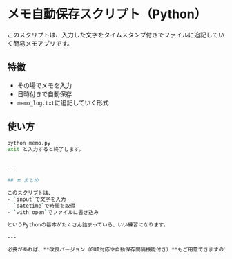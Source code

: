 # メモ自動保存スクリプト（Python）

このスクリプトは、入力した文字をタイムスタンプ付きでファイルに追記していく簡易メモアプリです。

## 特徴
- その場でメモを入力
- 日時付きで自動保存
- `memo_log.txt`に追記していく形式

## 使い方
```bash
python memo.py
exit と入力すると終了します。


---

## 🔚 まとめ

このスクリプトは、
- `input`で文字を入力
- `datetime`で時間を取得
- `with open`でファイルに書き込み

というPythonの基本がたくさん詰まっている、いい練習になります。

---

必要があれば、**改良バージョン（GUI対応や自動保存間隔機能付き）**もご用意できますので、お気軽にどうぞ！
